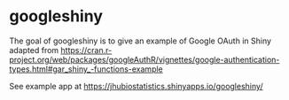 
<!-- README.md is generated from README.Rmd. Please edit that file -->

# googleshiny

<!-- badges: start -->

<!-- badges: end -->

The goal of googleshiny is to give an example of Google OAuth in Shiny
adapted from
<https://cran.r-project.org/web/packages/googleAuthR/vignettes/google-authentication-types.html#gar_shiny_-functions-example>

See example app at <https://jhubiostatistics.shinyapps.io/googleshiny/>
